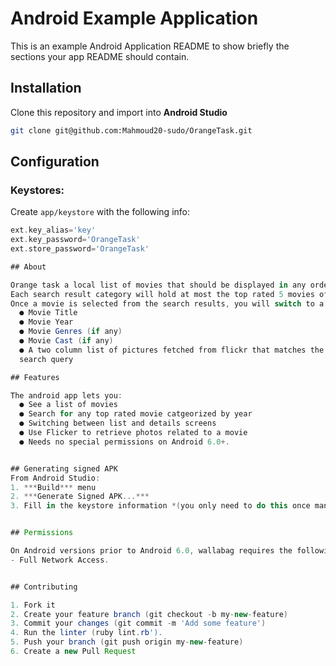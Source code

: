 # Android Example Application

This is an example Android Application README to show briefly the sections your app README should contain.

## Installation
Clone this repository and import into **Android Studio**
```bash
git clone git@github.com:Mahmoud20-sudo/OrangeTask.git
```

## Configuration
### Keystores:
Create `app/keystore` with the following info:
```gradle
ext.key_alias='key'
ext.key_password='OrangeTask'
ext.store_password='OrangeTask'

## About

Orange task a local list of movies that should be displayed in any order. The list is searchable and the search results will be categorized by Year.
Each search result category will hold at most the top rated 5 movies of this category (year).
Once a movie is selected from the search results, you will switch to a detailed view to unveil the following:
  ● Movie Title
  ● Movie Year
  ● Movie Genres (if any)
  ● Movie Cast (if any)
  ● A two column list of pictures fetched from flickr that matches the movie title as the
  search query

## Features

The android app lets you:
  ● See a list of movies 
  ● Search for any top rated movie catgeorized by year
  ● Switching between list and details screens
  ● Use Flicker to retrieve photos related to a movie 
  ● Needs no special permissions on Android 6.0+.


## Generating signed APK
From Android Studio:
1. ***Build*** menu
2. ***Generate Signed APK...***
3. Fill in the keystore information *(you only need to do this once manually and then let Android Studio remember it)*


## Permissions

On Android versions prior to Android 6.0, wallabag requires the following permissions:
- Full Network Access.


## Contributing

1. Fork it
2. Create your feature branch (git checkout -b my-new-feature)
3. Commit your changes (git commit -m 'Add some feature')
4. Run the linter (ruby lint.rb').
5. Push your branch (git push origin my-new-feature)
6. Create a new Pull Request
